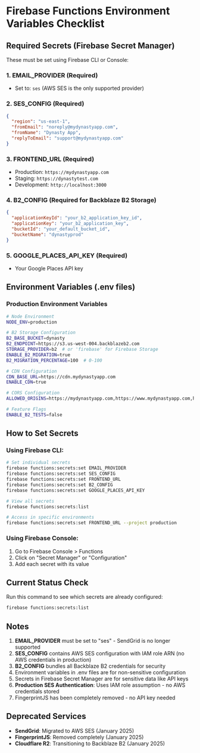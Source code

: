 # Firebase Functions Environment Variables Checklist

## Required Secrets (Firebase Secret Manager)

These must be set using Firebase CLI or Console:

### 1. **EMAIL_PROVIDER** (Required)
- Set to: `ses` (AWS SES is the only supported provider)

### 2. **SES_CONFIG** (Required)
```json
{
  "region": "us-east-1",
  "fromEmail": "noreply@mydynastyapp.com",
  "fromName": "Dynasty App",
  "replyToEmail": "support@mydynastyapp.com"
}
```

### 3. **FRONTEND_URL** (Required)
- Production: `https://mydynastyapp.com`
- Staging: `https://dynastytest.com`
- Development: `http://localhost:3000`

### 4. **B2_CONFIG** (Required for Backblaze B2 Storage)
```json
{
  "applicationKeyId": "your_b2_application_key_id",
  "applicationKey": "your_b2_application_key",
  "bucketId": "your_default_bucket_id",
  "bucketName": "dynastyprod"
}
```

### 5. **GOOGLE_PLACES_API_KEY** (Required)
- Your Google Places API key

## Environment Variables (.env files)

### Production Environment Variables

```bash
# Node Environment
NODE_ENV=production

# B2 Storage Configuration
B2_BASE_BUCKET=dynasty
B2_ENDPOINT=https://s3.us-west-004.backblazeb2.com
STORAGE_PROVIDER=b2  # or 'firebase' for Firebase Storage
ENABLE_B2_MIGRATION=true
B2_MIGRATION_PERCENTAGE=100  # 0-100

# CDN Configuration
CDN_BASE_URL=https://cdn.mydynastyapp.com
ENABLE_CDN=true

# CORS Configuration
ALLOWED_ORIGINS=https://mydynastyapp.com,https://www.mydynastyapp.com,https://app.mydynastyapp.com,https://dynastytest.com,https://www.dynastytest.com

# Feature Flags
ENABLE_B2_TESTS=false
```

## How to Set Secrets

### Using Firebase CLI:
```bash
# Set individual secrets
firebase functions:secrets:set EMAIL_PROVIDER
firebase functions:secrets:set SES_CONFIG
firebase functions:secrets:set FRONTEND_URL
firebase functions:secrets:set B2_CONFIG
firebase functions:secrets:set GOOGLE_PLACES_API_KEY

# View all secrets
firebase functions:secrets:list

# Access in specific environments
firebase functions:secrets:set FRONTEND_URL --project production
```

### Using Firebase Console:
1. Go to Firebase Console > Functions
2. Click on "Secret Manager" or "Configuration"
3. Add each secret with its value

## Current Status Check

Run this command to see which secrets are already configured:
```bash
firebase functions:secrets:list
```

## Notes

1. **EMAIL_PROVIDER** must be set to "ses" - SendGrid is no longer supported
2. **SES_CONFIG** contains AWS SES configuration with IAM role ARN (no AWS credentials in production)
3. **B2_CONFIG** bundles all Backblaze B2 credentials for security
4. Environment variables in .env files are for non-sensitive configuration
5. Secrets in Firebase Secret Manager are for sensitive data like API keys
6. **Production SES Authentication**: Uses IAM role assumption - no AWS credentials stored
7. FingerprintJS has been completely removed - no API key needed

## Deprecated Services

- **SendGrid**: Migrated to AWS SES (January 2025)
- **FingerprintJS**: Removed completely (January 2025)
- **Cloudflare R2**: Transitioning to Backblaze B2 (January 2025)